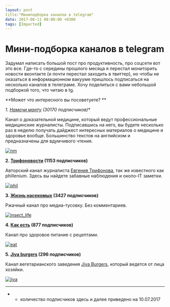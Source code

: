 ```yaml
---
layout: post
title:"Миниподборка каналов в telegram"
date: 2017-06-11 00:00:00 +0300
tags: [Imported]
---
```

# Мини-подборка каналов в telegram

Задумал написать большой пост про продуктивность, про соцсети вот это все. Где-то с середины прошлого месяца я перестал мониторить новости вконтакте (и почти перестал заходить в твиттер), но чтобы не оказаться в информационном вакууме пришлось подписаться на несколько каналов в телеграме. Хочу поделиться с вами небольшой подборкой того, что читаю в tg.

**Может что интересного вы посоветуете? **

**1\. [Намочи манту](https://t.me/namochimanturu) (30170 подписчиков*)**

Канал о доказательной медицине, который ведут профессиональные медицинские журналисты. Подписавшись на него, вы будете несколько раз в неделю получать дайджест интересных материалов о медицине и здоровье вообще. Большинство текстов на английском и предназначены для вдумчивого чтения.

[![nm](https://vlaim.s3.amazonaws.com/uploads/2017/06/nm.png)](https://vlaim.s3.amazonaws.com/uploads/2017/06/nm.png)

**2\. [Трифоновости](https://t.me/trifonov) (1153 подписчиков)**

Авторский канал журналиста [Евгения Трифонова](https://vk.com/phil), так же известного как phillenium. Здесь вы найдете забавные наблюдения и около-IT заметки.

[![phil](https://vlaim.s3.amazonaws.com/uploads/2017/06/phil.png)](https://vlaim.s3.amazonaws.com/uploads/2017/06/phil.png)

**3\. [Жизнь насекомых](https://t.me/insect_life) (3427 подписчиков)**

Ржачный канал про медиа-тусовку. Без комментариев.

[![insect_life](https://vlaim.s3.amazonaws.com/uploads/2017/06/insect_life.png)](https://vlaim.s3.amazonaws.com/uploads/2017/06/insect_life.png)

**4\. [Как есть](https://t.me/aseatis) (877 подписчиков)**

Канал про здоровое питание с рецептами.

[![eat](https://vlaim.s3.amazonaws.com/uploads/2017/06/eat.png)](https://vlaim.s3.amazonaws.com/uploads/2017/06/eat.png)

**5\. [Jiva burgers](https://t.me/JivaBurgers) (296 подписчиков)**

Канал вегетарианского заведения [Jiva Burgers](https://vk.com/harekrishnacafe), который ведется от лица хозяйки.

[![jiva](https://vlaim.s3.amazonaws.com/uploads/2017/06/jiva.png)](https://vlaim.s3.amazonaws.com/uploads/2017/06/jiva.png)

_________________________

* - количество подписчиков здесь и далее приведено на 10.07.2017